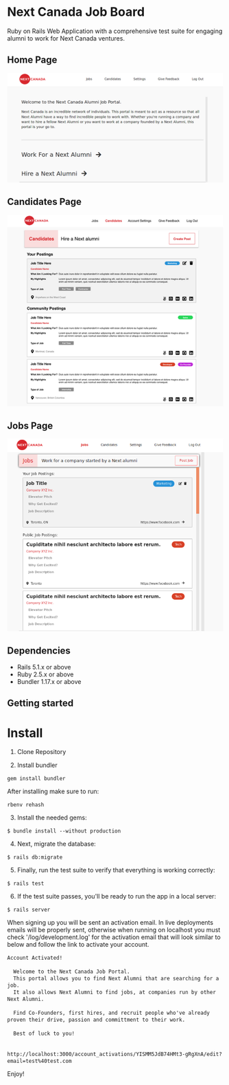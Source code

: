 # Next Canada Job Board

Ruby on Rails Web Application with a comprehensive test suite for engaging alumni to work for Next Canada ventures.

## Home Page
![HomePage](https://raw.githubusercontent.com/49V/Next-Job-Board/master/docs/HomePage.png)

## Candidates Page
![Candidates](https://raw.githubusercontent.com/49V/Next-Job-Board/master/docs/Candidates.png)

## Jobs Page
![Jobs](https://raw.githubusercontent.com/49V/Next-Job-Board/master/docs/Jobs.png)

## Dependencies

- Rails 5.1.x or above
- Ruby 2.5.x or above
- Bundler 1.17.x or above

## Getting started

# Install

1) Clone Repository

2) Install bundler
```
gem install bundler
```

After installing make sure to run:
```
rbenv rehash
```

3) Install the needed gems:

```
$ bundle install --without production
```

4) Next, migrate the database:

```
$ rails db:migrate
```

5) Finally, run the test suite to verify that everything is working correctly:

```
$ rails test
```

6) If the test suite passes, you'll be ready to run the app in a local server:

```
$ rails server
```

When signing up you will be sent an activation email. In live deployments emails will be properly sent, otherwise when running on localhost you must check '/log/development.log' for the activation email that will look similar to below and follow the link to activate your account.
```
Account Activated!

  Welcome to the Next Canada Job Portal.
  This portal allows you to find Next Alumni that are searching for a job.
  It also allows Next Alumni to find jobs, at companies run by other Next Alumni.

  Find Co-Founders, first hires, and recruit people who've already proven their drive, passion and committment to their work.

  Best of luck to you!


http://localhost:3000/account_activations/YISMM5JdB74HMt3-gRgXnA/edit?email=test%40test.com
```

Enjoy!
